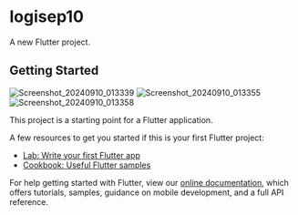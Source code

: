# logisep10

A new Flutter project.

## Getting Started


![Screenshot_20240910_013339](https://github.com/user-attachments/assets/5987da55-a075-4949-8e11-22c7a263ef60)
![Screenshot_20240910_013355](https://github.com/user-attachments/assets/a57353b4-fd45-4c3c-9952-96f8c3577d95)
![Screenshot_20240910_013358](https://github.com/user-attachments/assets/2f9f5795-f575-4a8e-8d87-399e055eabb7)


This project is a starting point for a Flutter application.

A few resources to get you started if this is your first Flutter project:

- [Lab: Write your first Flutter app](https://flutter.dev/docs/get-started/codelab)
- [Cookbook: Useful Flutter samples](https://flutter.dev/docs/cookbook)

For help getting started with Flutter, view our
[online documentation](https://flutter.dev/docs), which offers tutorials,
samples, guidance on mobile development, and a full API reference.
